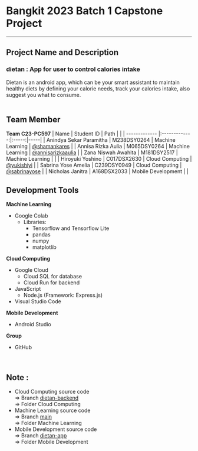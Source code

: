 # Bangkit 2023 Batch 1 Capstone Project
***


## Project Name and Description
### dietan : App for user to control calories intake
Dietan is an android app, which can be your smart assistant to maintain healthy diets by defining your calorie needs, track your calories intake, also suggest you what to consume.
</br>
</br>

## Team Member
**Team C23-PC597**
| Name        | Student ID     | Path  |       |
| ------------- |:-------------:|:-----:|-----|
| Anindya Sekar Paramitha | M238DSY0264 | Machine Learning | [@shamankares](https://github.com/shamankares) |
| Annisa Rizka Aulia | M065DSY0264 | Machine Learning | [@annisarizkaaulia](https://github.com/annisarizkaaulia) |
| Zana Niswah Awahita | M181DSY2517 | Machine Learning |   |
| Hiroyuki Yoshino | C017DSX2630 | Cloud Computing | [@yukishiyi](https://github.com/yukishiyi) |
| Sabrina Yose Amelia | C239DSY0949 | Cloud Computing | [@sabrinayose](https://github.com/sabrinayose) |
| Nicholas Janitra | A168DSX2033 | Mobile Development |    |
</br>

## Development Tools
**Machine Learning**
+ Google Colab
  + Libraries: 
    + Tensorflow and Tensorflow Lite
    + pandas
    + numpy
    + matplotlib

**Cloud Computing**
+ Google Cloud
  + Cloud SQL for database
  + Cloud Run for backend
+ JavaScript
  + Node.js (Framework: Express.js)
+ Visual Studio Code

**Mobile Development**
+ Android Studio

**Group**
+ GitHub

</br>

## Note :
+ Cloud Computing source code <br>
  => Branch [dietan-backend](https://github.com/sabrinayose/dietan/tree/dietan-backend) <br>
  => Folder Cloud Computing
+ Machine Learning source code <br>
  => Branch [main](https://github.com/sabrinayose/dietan/tree/main) <br>
  => Folder Machine Learning
+ Mobile Development source code <br>
  => Branch [dietan-app](https://github.com/sabrinayose/dietan/tree/dietan-app)<br>
  => Folder Mobile Development


